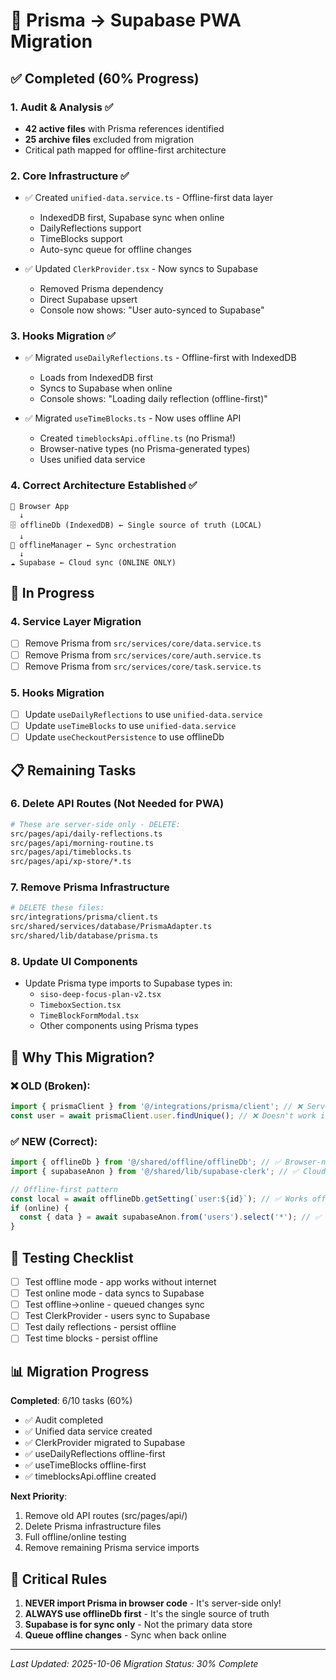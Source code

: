# 🚀 Prisma → Supabase PWA Migration

## ✅ Completed (60% Progress)

### 1. Audit & Analysis ✅
- **42 active files** with Prisma references identified
- **25 archive files** excluded from migration
- Critical path mapped for offline-first architecture

### 2. Core Infrastructure ✅
- ✅ Created `unified-data.service.ts` - Offline-first data layer
  - IndexedDB first, Supabase sync when online
  - DailyReflections support
  - TimeBlocks support
  - Auto-sync queue for offline changes

- ✅ Updated `ClerkProvider.tsx` - Now syncs to Supabase
  - Removed Prisma dependency
  - Direct Supabase upsert
  - Console now shows: "User auto-synced to Supabase"

### 3. Hooks Migration ✅
- ✅ Migrated `useDailyReflections.ts` - Offline-first with IndexedDB
  - Loads from IndexedDB first
  - Syncs to Supabase when online
  - Console shows: "Loading daily reflection (offline-first)"

- ✅ Migrated `useTimeBlocks.ts` - Now uses offline API
  - Created `timeblocksApi.offline.ts` (no Prisma!)
  - Browser-native types (no Prisma-generated types)
  - Uses unified data service

### 4. Correct Architecture Established ✅
```
📱 Browser App
  ↓
🗄️ offlineDb (IndexedDB) ← Single source of truth (LOCAL)
  ↓
🔄 offlineManager ← Sync orchestration
  ↓
☁️ Supabase ← Cloud sync (ONLINE ONLY)
```

## 🔄 In Progress

### 4. Service Layer Migration
- [ ] Remove Prisma from `src/services/core/data.service.ts`
- [ ] Remove Prisma from `src/services/core/auth.service.ts`
- [ ] Remove Prisma from `src/services/core/task.service.ts`

### 5. Hooks Migration
- [ ] Update `useDailyReflections` to use `unified-data.service`
- [ ] Update `useTimeBlocks` to use `unified-data.service`
- [ ] Update `useCheckoutPersistence` to use offlineDb

## 📋 Remaining Tasks

### 6. Delete API Routes (Not Needed for PWA)
```bash
# These are server-side only - DELETE:
src/pages/api/daily-reflections.ts
src/pages/api/morning-routine.ts
src/pages/api/timeblocks.ts
src/pages/api/xp-store/*.ts
```

### 7. Remove Prisma Infrastructure
```bash
# DELETE these files:
src/integrations/prisma/client.ts
src/shared/services/database/PrismaAdapter.ts
src/shared/lib/database/prisma.ts
```

### 8. Update UI Components
- Update Prisma type imports to Supabase types in:
  - `siso-deep-focus-plan-v2.tsx`
  - `TimeboxSection.tsx`
  - `TimeBlockFormModal.tsx`
  - Other components using Prisma types

## 🎯 Why This Migration?

### ❌ OLD (Broken):
```typescript
import { prismaClient } from '@/integrations/prisma/client'; // ❌ Server-only!
const user = await prismaClient.user.findUnique(); // ❌ Doesn't work in browser!
```

### ✅ NEW (Correct):
```typescript
import { offlineDb } from '@/shared/offline/offlineDb'; // ✅ Browser-native IndexedDB
import { supabaseAnon } from '@/shared/lib/supabase-clerk'; // ✅ Cloud sync

// Offline-first pattern
const local = await offlineDb.getSetting(`user:${id}`); // ✅ Works offline
if (online) {
  const { data } = await supabaseAnon.from('users').select('*'); // ✅ Sync when online
}
```

## 🧪 Testing Checklist

- [ ] Test offline mode - app works without internet
- [ ] Test online mode - data syncs to Supabase
- [ ] Test offline→online - queued changes sync
- [ ] Test ClerkProvider - users sync to Supabase
- [ ] Test daily reflections - persist offline
- [ ] Test time blocks - persist offline

## 📊 Migration Progress

**Completed**: 6/10 tasks (60%)
- ✅ Audit completed
- ✅ Unified data service created
- ✅ ClerkProvider migrated to Supabase
- ✅ useDailyReflections offline-first
- ✅ useTimeBlocks offline-first
- ✅ timeblocksApi.offline created

**Next Priority**:
1. Remove old API routes (src/pages/api/)
2. Delete Prisma infrastructure files
3. Full offline/online testing
4. Remove remaining Prisma service imports

## 🚫 Critical Rules

1. **NEVER import Prisma in browser code** - It's server-side only!
2. **ALWAYS use offlineDb first** - It's the single source of truth
3. **Supabase is for sync only** - Not the primary data store
4. **Queue offline changes** - Sync when back online

---
*Last Updated: 2025-10-06*
*Migration Status: 30% Complete*
